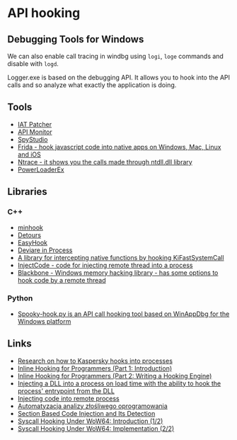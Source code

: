 
API hooking
===========

Debugging Tools for Windows
---------------------------

We can also enable call tracing in windbg using `logi`, `loge` commands and disable with `logd`.

Logger.exe is based on the debugging API. It allows you to hook into the API calls and so analyze what exactly the application is doing.

Tools
-----

- [IAT Patcher](http://hasherezade.net/IAT_patcher/)
- [API Monitor](http://www.rohitab.com/)
- [SpyStudio](http://linkis.com/www.nektra.com/produ/6f3SS)
- [Frida - hook javascript code into native apps on Windows, Mac, Linux and iOS](http://www.frida.re/)
- [Ntrace - it shows you the calls made through ntdll.dll library](http://www.howzatt.demon.co.uk/NtTrace/)
- [PowerLoaderEx](https://github.com/BreakingMalware/PowerLoaderEx)

Libraries
---------

### C++ ###

- [minhook](https://github.com/TsudaKageyu/minhook)
- [Detours](http://research.microsoft.com/en-us/projects/detours/)
- [EasyHook](http://easyhook.codeplex.com/)
- [Deviare in Process](https://github.com/nektra/Deviare-InProc/)
- [A library for intercepting native functions by hooking KiFastSystemCall](https://github.com/MalwareTech/FstHook)
- [InjectCode - code for injecting remote thread into a process](https://github.com/EvilKnight1986/InjectCode)
- [Blackbone - Windows memory hacking library - has some options to hook code by a remote thread](https://github.com/DarthTon/Blackbone)

### Python ###

- [Spooky-hook.py is an API call hooking tool based on WinAppDbg for the Windows platform](https://github.com/nitram2342/spooky-hook)

Links
-----

- [Research on how to Kaspersky hooks into processes](https://quequero.org/2014/10/kaspersky-hooking-engine-analysis/)
- [Inline Hooking for Programmers (Part 1: Introduction)](http://www.malwaretech.com/2015/01/inline-hooking-for-programmers-part-1.html)
- [Inline Hooking for Programmers (Part 2: Writing a Hooking Engine)](http://www.malwaretech.com/2015/01/inline-hooking-for-programmers-part-2.html?m=1)
- [Injecting a DLL into a process on load time with the ability to hook the process' entrypoint from the DLL](http://www.mulliner.org/blog/blosxom.cgi/windows/dll_injection_with_entrypoint_hook_aslr.html)
- [Injecting code into remote process](http://www.tuxmealux.net/2015/03/10/code-injection/)
- [Automatyzacja analizy złośliwego oprogramowania](http://malware.prevenity.com/2015/03/automatyzacja-analizy-zosliwego.html)
- [Section Based Code Injection and Its Detection](http://standa-note.blogspot.ca/2015/03/section-based-code-injection-and-its.html)
- [Syscall Hooking Under WoW64: Introduction (1/2)](http://www.codereversing.com/blog/archives/243)
- [Syscall Hooking Under WoW64: Implementation (2/2)](http://www.codereversing.com/blog/archives/246)

